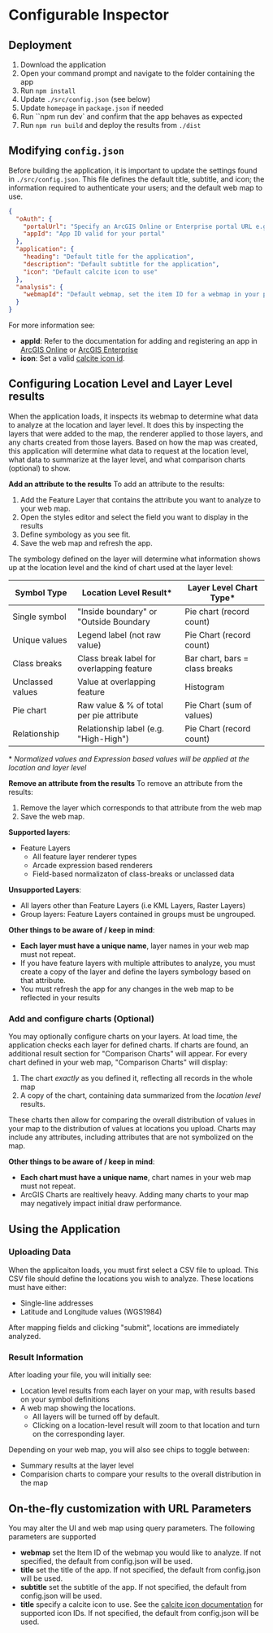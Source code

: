 # Configurable Inspector

## Deployment

1. Download the application
1. Open your command prompt and navigate to the folder containing the app
1. Run `npm install`
1. Update `./src/config.json` (see below)
1. Update `homepage` in `package.json` if needed
1. Run ``npm run dev` and confirm that the app behaves as expected
1. Run `npm run build` and deploy the results from `./dist`

## Modifying `config.json`

Before building the application, it is important to update the settings found in `./src/config.json`. This file defines the default title, subtitle, and icon; the information required to authenticate your users; and the default web map to use.

```json
{
  "oAuth": {
    "portalUrl": "Specify an ArcGIS Online or Enterprise portal URL e.g. https://my-portal.maps.arcgis.com/",
    "appId": "App ID valid for your portal"
  },
  "application": {
    "heading": "Default title for the application",
    "description": "Default subtitle for the application",
    "icon": "Default calcite icon to use"
  },
  "analysis": {
    "webmapId": "Default webmap, set the item ID for a webmap in your portal."
  }
}
```

For more information see:

- **appId**: Refer to the documentation for adding and registering an app in [ArcGIS Online](https://doc.arcgis.com/en/arcgis-online/manage-data/add-app-url.htm) or [ArcGIS Enterprise](https://enterprise.arcgis.com/en/portal/latest/use/add-app-url.htm)
- **icon**: Set a valid [calcite icon id](https://developers.arcgis.com/calcite-design-system/icons/).

## Configuring Location Level and Layer Level results

When the application loads, it inspects its webmap to determine what data to analyze at the location and layer level. It does this by inspecting the layers that were added to the map, the renderer applied to those layers, and any charts created from those layers. Based on how the map was created, this application will determine what data to request at the location level, what data to summarize at the layer level, and what comparison charts (optional) to show.

**Add an attribute to the results**
To add an attribute to the results:

1. Add the Feature Layer that contains the attribute you want to analyze to your web map.
1. Open the styles editor and select the field you want to display in the results
1. Define symbology as you see fit.
1. Save the web map and refresh the app.

The symbology defined on the layer will determine what information shows up at the location level and the kind of chart used at the layer level:

| Symbol Type      | Location Level Result\*                   | Layer Level Chart Type\*       |
| ---------------- | ----------------------------------------- | ------------------------------ |
| Single symbol    | "Inside boundary" or "Outside Boundary    | Pie chart (record count)       |
| Unique values    | Legend label (not raw value)              | Pie Chart (record count)       |
| Class breaks     | Class break label for overlapping feature | Bar chart, bars = class breaks |
| Unclassed values | Value at overlapping feature              | Histogram                      |
| Pie chart        | Raw value & % of total per pie attribute  | Pie Chart (sum of values)      |
| Relationship     | Relationship label (e.g. "High-High")     | Pie Chart (record count)       |

\* _Normalized values and Expression based values will be applied at the location and layer level_

**Remove an attribute from the results**
To remove an attribute from the results:

1. Remove the layer which corresponds to that attribute from the web map
1. Save the web map.

**Supported layers**:

- Feature Layers
  - All feature layer renderer types
  - Arcade expression based renderers
  - Field-based normalizaton of class-breaks or unclassed data

**Unsupported Layers**:

- All layers other than Feature Layers (i.e KML Layers, Raster Layers)
- Group layers: Feature Layers contained in groups must be ungrouped.

**Other things to be aware of / keep in mind**:

- **Each layer must have a unique name**, layer names in your web map must not repeat.
- If you have feature layers with multiple attributes to analyze, you must create a copy of the layer and define the layers symbology based on that attribute.
- You must refresh the app for any changes in the web map to be reflected in your results

### Add and configure charts (Optional)

You may optionally configure charts on your layers. At load time, the application checks each layer for defined charts. If charts are found, an additional result section for "Comparison Charts" will appear. For every chart defined in your web map, "Comparison Charts" will display:

1. The chart _exactly_ as you defined it, reflecting all records in the whole map
1. A copy of the chart, containing data summarized from the _location level_ results.

These charts then allow for comparing the overall distribution of values in your map to the distribution of values at locations you upload. Charts may include any attributes, including attributes that are not symbolized on the map.

**Other things to be aware of / keep in mind**:

- **Each chart must have a unique name**, chart names in your web map must not repeat.
- ArcGIS Charts are realtively heavy. Adding many charts to your map may negatively impact initial draw performance.

## Using the Application

### Uploading Data

When the applicaiton loads, you must first select a CSV file to upload. This CSV file should define the locations you wish to analyze. These locations must have either:

- Single-line addresses
- Latitude and Longitude values (WGS1984)

After mapping fields and clicking "submit", locations are immediately analyzed.

### Result Information

After loading your file, you will initially see:

- Location level results from each layer on your map, with results based on your symbol definitions
- A web map showing the locations.
  - All layers will be turned off by default.
  - Clicking on a location-level result will zoom to that location and turn on the corresponding layer.

Depending on your web map, you will also see chips to toggle between:

- Summary results at the layer level
- Comparision charts to compare your results to the overall distribution in the map

## On-the-fly customization with URL Parameters

You may alter the UI and web map using query parameters. The following parameters are supported

- **webmap** set the Item ID of the webmap you would like to analyze. If not specified, the default from config.json will be used.
- **title** set the title of the app. If not specified, the default from config.json will be used.
- **subtitle** set the subtitle of the app. If not specified, the default from config.json will be used.
- **title** specify a calcite icon to use. See the [calcite icon documentation](https://developers.arcgis.com/calcite-design-system/icons/) for supported icon IDs. If not specified, the default from config.json will be used.
